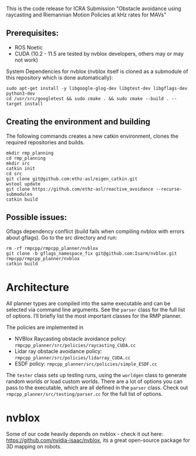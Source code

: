 This is the code release for ICRA Submission "Obstacle avoidance using raycasting and Riemannian Motion Policies at kHz                                                 rates for MAVs"


## Prerequisites: 
- ROS Noetic
- CUDA (10.2 - 11.5 are tested by nvblox developers, others may or may not work)

System Dependencies for nvblox (nvblox itself is cloned as a submodule of this repository which is done automatically):

```
sudo apt-get install -y libgoogle-glog-dev libgtest-dev libgflags-dev python3-dev
cd /usr/src/googletest && sudo cmake . && sudo cmake --build . --target install
```

## Creating the environment and building
The following commands creates a new catkin environment, clones the required repositories and builds. 
```
mkdir rmp_planning
cd rmp_planning
mkdir src
catkin init
cd src
git clone git@github.com:ethz-asl/eigen_catkin.git
wstool update
git clone https://github.com/ethz-asl/reactive_avoidance --recurse-submodules
catkin build
```

## Possible issues:

Gflags dependency conflict (build fails when compiling nvblox with errors about gflags). Go to the src directory and run:

```
rm -rf rmpcpp/rmpcpp_planner/nvblox
git clone -b gflags_namespace_fix git@github.com:Isarm/nvblox.git rmpcpp/rmpcpp_planner/nvblox
catkin build
``` 

# Architecture

All planner types are compiled into the same executable and can be selected via command line arguments. 
See the `parser` class for the full list of options. I’ll briefly list the most important classes for the RMP planner. 

The policies are implemented in 
- NVBlox Raycasting obstacle avoidance policy: `rmpcpp_planner/src/policies/raycasting_CUDA.cc` 
- Lidar ray obstacle avoidance policy: `rmpcpp_planner/src/policies/lidarray_CUDA.cc`
- ESDF policy: `rmpcpp_planner/src/policies/simple_ESDF.cc`


The `tester` class sets up testing runs, using the `worldgen` class to generate random worlds or load custom worlds. 
There are a lot of options you can pass to the executable, which are all defined in the `parser` class. 
Check out `rmpcpp_planner/src/testing/parser.cc` for the full list of options. 

# nvblox
Some of our code heavily depends on nvblox - check it out here: https://github.com/nvidia-isaac/nvblox, its a great open-source package for 3D mapping on robots.


